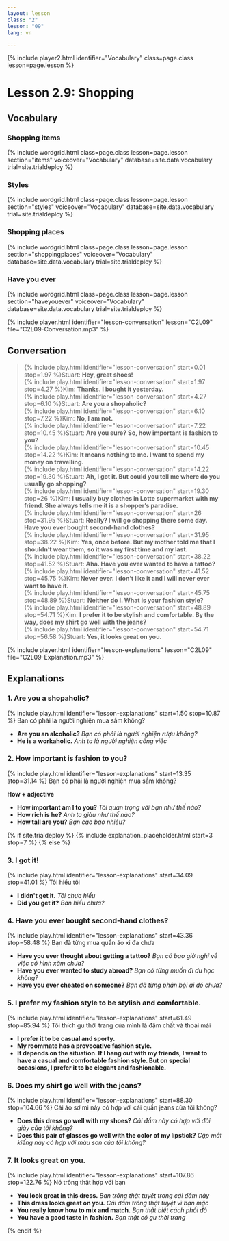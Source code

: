 ```yaml
---
layout: lesson
class: "2"
lesson: "09"
lang: vn

---
```


{% include player2.html identifier="Vocabulary" class=page.class lesson=page.lesson %} 
# Lesson 2.9: Shopping 

## Vocabulary

### Shopping items 

{% include wordgrid.html 
		class=page.class 
		lesson=page.lesson 
		section="items"
		voiceover="Vocabulary"
		database=site.data.vocabulary 
		trial=site.trialdeploy %}


### Styles

{% include wordgrid.html 
		class=page.class 
		lesson=page.lesson 
		section="styles"
		voiceover="Vocabulary"
		database=site.data.vocabulary 
		trial=site.trialdeploy %}



### Shopping places

{% include wordgrid.html 
		class=page.class 
		lesson=page.lesson 
		section="shoppingplaces"
		voiceover="Vocabulary"
		database=site.data.vocabulary 
		trial=site.trialdeploy %}

### Have you ever

{% include wordgrid.html 
		class=page.class 
		lesson=page.lesson 
		section="haveyouever"
		voiceover="Vocabulary"
		database=site.data.vocabulary 
		trial=site.trialdeploy %}


{% include player.html identifier="lesson-conversation" lesson="C2L09" file="C2L09-Conversation.mp3" %}
## Conversation


> {% include play.html identifier="lesson-conversation" start=0.01 stop=1.97 %}Stuart: **Hey, great shoes!**  
> {% include play.html identifier="lesson-conversation" start=1.97 stop=4.27 %}Kim: **Thanks. I bought it yesterday.**  
> {% include play.html identifier="lesson-conversation" start=4.27 stop=6.10 %}Stuart: **Are you a shopaholic?**  
> {% include play.html identifier="lesson-conversation" start=6.10 stop=7.22 %}Kim: **No, I am not.**  
> {% include play.html identifier="lesson-conversation" start=7.22 stop=10.45 %}Stuart: **Are you sure? So, how important is fashion to you?**  
> {% include play.html identifier="lesson-conversation" start=10.45 stop=14.22 %}Kim: **It means nothing to me. I want to spend my money on travelling.**  
> {% include play.html identifier="lesson-conversation" start=14.22 stop=19.30 %}Stuart: **Ah, I got it. But could you tell me where do you usually go shopping?**  
> {% include play.html identifier="lesson-conversation" start=19.30 stop=26 %}Kim: **I usually buy clothes in Lotte supermarket with my friend. She always tells me it is a shopper’s paradise.**  
> {% include play.html identifier="lesson-conversation" start=26 stop=31.95 %}Stuart: **Really? I will go shopping there some day. Have you ever bought second-hand clothes?**  
> {% include play.html identifier="lesson-conversation" start=31.95 stop=38.22 %}Kim: **Yes, once before. But my mother told me that I shouldn’t wear them, so it was my first time and my last.**  
> {% include play.html identifier="lesson-conversation" start=38.22 stop=41.52 %}Stuart: **Aha. Have you ever wanted to have a tattoo?**  
> {% include play.html identifier="lesson-conversation" start=41.52 stop=45.75 %}Kim: **Never ever. I don’t like it and I will never ever want to have it.**  
> {% include play.html identifier="lesson-conversation" start=45.75 stop=48.89 %}Stuart: **Neither do I. What is your fashion style?**  
> {% include play.html identifier="lesson-conversation" start=48.89 stop=54.71 %}Kim: **I prefer it to be stylish and comfortable. By the way, does my shirt go well with the jeans?**  
> {% include play.html identifier="lesson-conversation" start=54.71 stop=56.58 %}Stuart: **Yes, it looks great on you.**  



{% include player.html identifier="lesson-explanations" lesson="C2L09" file="C2L09-Explanation.mp3" %}



## Explanations
### 1. Are you a shopaholic?
{% include play.html identifier="lesson-explanations" start=1.50 stop=10.87 %}
Bạn có phải là người nghiện mua sắm không?

- **Are you an alcoholic?** *Bạn có phải là ngưởi nghiện rượu không?*
- **He is a workaholic.** *Anh ta là người nghiện công việc*


### 2. How  important is fashion to you?
{% include play.html identifier="lesson-explanations" start=13.35 stop=31.14 %}
Bạn có phải là người nghiện mua sắm không?

**How + adjective**

- **How important am I to you?** *Tôi quan trọng với bạn như thế nào?*
- **How rich is he?** *Anh ta giàu như thế nào?*
- **How tall are you?** *Bạn cao bao nhiêu?*

{% if site.trialdeploy %}
	{% include explanation_placeholder.html start=3 stop=7 %}
	{% else %}

### 3. I got it!
{% include play.html identifier="lesson-explanations" start=34.09 stop=41.01 %}
Tôi hiểu tồi 

- **I didn't get it.** *Tôi chưa hiểu*
- **Did you get it?** *Bạn hiểu chưa?*


### 4. Have you ever bought second-hand clothes?
{% include play.html identifier="lesson-explanations" start=43.36 stop=58.48 %}
Bạn đã từng mua quần áo xi đa chưa

- **Have you ever thought about getting a tattoo?** *Bạn có bao giờ nghĩ về việc có hình xăm chưa?*
- **Have you ever wanted to study abroad?** *Bạn có từng muốn đi du học không?*
- **Have you ever cheated on someone?** *Bạn đã từng phản bội ai đó chưa?* 

### 5. I prefer my fashion style to be stylish and comfortable.
{% include play.html identifier="lesson-explanations" start=61.49 stop=85.94 %}
Tôi thích gu thời trang của mình là đậm chất và thoải mái

- **I prefer it to be casual and sporty.**
- **My roommate has a provocative fashion style.**
- **It depends on the situation. If I hang out with my friends, I want to have a casual and comfortable fashion style. But on special occasions, I prefer it to be elegant and fashionable.**

### 6. Does my shirt go well with the jeans?
{% include play.html identifier="lesson-explanations" start=88.30 stop=104.66 %}
Cái áo sơ mi này có hợp với cái quần jeans của tôi không?

- **Does this dress go well with my shoes?** *Cái đầm này có hợp với đôi giày của tôi không?*
- **Does this pair of glasses go well with the color of my lipstick?** *Cặp mắt kiếng này có hợp với màu son của tôi không?*

### 7. It looks great on you.
{% include play.html identifier="lesson-explanations" start=107.86 stop=122.76 %}
Nó trông thật hợp với bạn 

- **You look great in this dress.** *Bạn trông thật tuyệt trong cái đầm này*
- **This dress looks great on you.** *Cái đầm trông thật tuyệt vì bạn mặc*
- **You really know how to mix and match.** *Bạn thật biết cách phối đồ*
- **You have a good taste in fashion.** *Bạn thật có gu thời trang*

{% endif %}